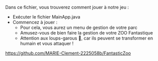 Dans ce fichier, vous trouverez comment jouer à notre jeu :

* Exécuter le fichier MainApp.java
* Commencez à jouer :
  - Pour cela, vous aurez un menu de gestion de votre parc
  - Amusez-vous de bien faire la gestion de votre ZOO Fantastique
  - Attention aux loups-garous 🐺, car ils peuvent se transformer en humain et vous attaquer ! 

https://github.com/MARIE-Clement-2225058b/FantasticZoo
